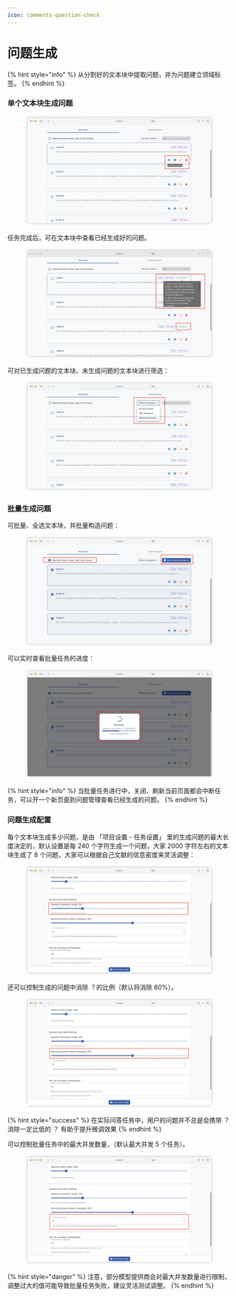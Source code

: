 ```yaml
---
icon: comments-question-check
---
```


# 问题生成

{% hint style="info" %}
从分割好的文本块中提取问题，并为问题建立领域标签。
{% endhint %}

### 单个文本块生成问题

<figure><img src="../.gitbook/assets/image (17) (1) (1) (1).png" alt=""><figcaption></figcaption></figure>

任务完成后，可在文本块中查看已经生成好的问题。

<figure><img src="../.gitbook/assets/image (1) (1) (1).png" alt=""><figcaption></figcaption></figure>

可对已生成问题的文本块、未生成问题的文本块进行筛选：

<figure><img src="../.gitbook/assets/image (2) (1) (1).png" alt=""><figcaption></figcaption></figure>

### 批量生成问题

可批量、全选文本块，并批量构造问题：

<figure><img src="../.gitbook/assets/image (8) (1) (1).png" alt=""><figcaption></figcaption></figure>

可以实时查看批量任务的进度：

<figure><img src="../.gitbook/assets/image (9) (1) (1).png" alt=""><figcaption></figcaption></figure>

{% hint style="info" %}
当批量任务进行中，关闭、刷新当前页面都会中断任务，可以开一个新页面到问题管理查看已经生成的问题。
{% endhint %}

### 问题生成配置

每个文本块生成多少问题，是由 「项目设置 - 任务设置」 里的生成问题的最大长度决定的，默认设置是每 240 个字符生成一个问题，大家 2000 字符左右的文本块生成了 8 个问题，大家可以根据自己文献的信息密度来灵活调整：

<figure><img src="../.gitbook/assets/image (11) (1) (1).png" alt=""><figcaption></figcaption></figure>

还可以控制生成的问题中消除 ？的比例（默认将消除 60%）。

<figure><img src="../.gitbook/assets/image (12) (1) (1).png" alt=""><figcaption></figcaption></figure>

{% hint style="success" %}
在实际问答任务中，用户的问题并不总是会携带 ？消除一定比低的 ？ 有助于提升微调效果
{% endhint %}

可以控制批量任务中的最大并发数量，（默认最大并发 5 个任务）。

<figure><img src="../.gitbook/assets/image (13) (1) (1).png" alt=""><figcaption></figcaption></figure>

{% hint style="danger" %}
注意，部分模型提供商会对最大并发数量进行限制，调整过大的值可能导致批量任务失败，建议灵活测试调整。
{% endhint %}

